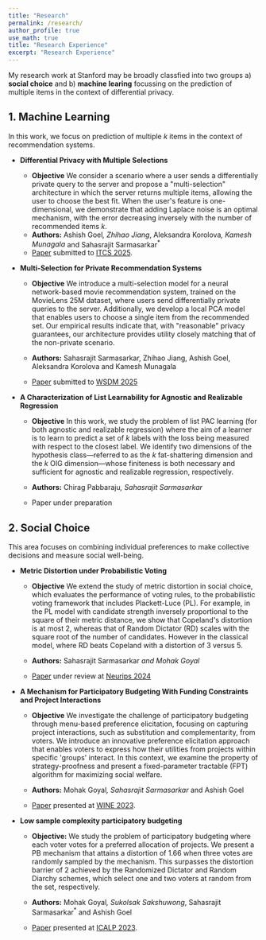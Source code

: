 ```yaml
---
title: "Research"
permalink: /research/
author_profile: true
use_math: true
title: "Research Experience"
excerpt: "Research Experience"
---
```


<!--with differentially private user queries and we study this problem epirically and theoretically. In a side project we also focus on the statisitical complexity of (Probably Approximately Correct) PAC learning of a set of items under regression
-->

<!-- Research projects:  -->

My research work at Stanford may be broadly classfied into two groups a) **social choice** and b) **machine learing** focussing on the prediction of multiple items in the context of differential privacy.



<h2 style="text-align: left;">1. Machine Learning</h2>


In this work, we focus on prediction of multiple $k$ items in the context of recommendation systems.

- **Differential Privacy with Multiple Selections**

    * **Objective** We consider a scenario where a user sends a differentially private query to the server and propose a "multi-selection" architecture in which the server returns multiple items, allowing the user to choose the best fit. When the user's feature is one-dimensional, we demonstrate that adding Laplace noise is an optimal mechanism, with the error decreasing inversely with the number of recommended items $k$.
    * **Authors:** Ashish Goel<sup>*</sup>, Zhihao Jiang<sup>*</sup>, Aleksandra Korolova<sup>*</sup>, Kamesh Munagala<sup>*</sup> and Sahasrajit Sarmasarkar<sup>*</sup>
    * [Paper](https://arxiv.org/abs/2407.14641) submitted to [ITCS 2025](http://itcs-conf.org/).

- **Multi-Selection for Private Recommendation Systems**

    * **Objective** We introduce a multi-selection model for a neural network-based movie recommendation system, trained on the MovieLens 25M dataset, where users send differentially private queries to the server. Additionally, we develop a local PCA model that enables users to choose a single item from the recommended set. Our empirical results indicate that, with "reasonable" privacy guarantees, our architecture provides utility closely matching that of the non-private scenario.

    * **Authors:** Sahasrajit Sarmasarkar, Zhihao Jiang, Ashish Goel, Aleksandra Korolova and Kamesh Munagala
    * [Paper](https://drive.google.com/file/d/1qE1O2IMk8NjvMG_4jZIUqcdPhbB6Aoai/view?usp=sharing) submitted to [WSDM 2025](https://www.wsdm-conference.org/2025/)

- **A Characterization of List Learnability for Agnostic and Realizable Regression**

    * **Objective** In this work, we study the problem of list PAC learning (for both agnostic and realizable regression) where the aim of a learner is to learn to predict a set of $k$ labels with the loss being measured with respect to the closest label. We identify two dimensions of the hypothesis class—referred to as the $k$ fat-shattering dimension and the $k$ OIG dimension—whose finiteness is both necessary and sufficient for agnostic and realizable regression, respectively. 

    * **Authors:** Chirag Pabbaraju<sup>*</sup>, Sahasrajit Sarmasarkar<sup>*</sup>
    * Paper under preparation 

<h2 style="text-align: left;">2. Social Choice</h2>

This area focuses on combining individual preferences to make collective decisions and measure social well-being. 

- **Metric Distortion under Probabilistic Voting**

    * **Objective** We extend the study of metric distortion in social choice, which evaluates the performance of voting rules, to the probabilistic voting framework that includes Plackett-Luce (PL). For example, in the PL model with candidate strength inversely proportional to the square of their metric distance, we show that Copeland's distortion is at most 2, whereas that of Random Dictator (RD) scales with the square root of the number of candidates. However in the classical model, where RD beats Copeland with a distortion of 3 versus 5. 

    * **Authors:** Sahasrajit Sarmasarkar<sup>*</sup> and Mohak Goyal<sup>*</sup>
    * [Paper](https://arxiv.org/abs/2405.14223) under review at [Neurips 2024](https://neurips.cc/)

- **A Mechanism for Participatory Budgeting With Funding Constraints and Project Interactions**

    * **Objective** We investigate the challenge of participatory budgeting through menu-based preference elicitation, focusing on capturing project interactions, such as substitution and complementarity, from voters. We introduce an innovative preference elicitation approach that enables voters to express how their utilities from projects within specific 'groups' interact. In this context, we examine the property of strategy-proofness and present a fixed-parameter tractable (FPT) algorithm for maximizing social welfare.

    * **Authors:** Mohak Goyal<sup>*</sup>, Sahasrajit Sarmasarkar<sup>*</sup> and Ashish Goel
    * [Paper](https://link.springer.com/chapter/10.1007/978-3-031-48974-7_19) presented at [WINE 2023](https://wine2023.shanghaitech.edu.cn/).

- **Low sample complexity participatory budgeting**

    * **Objective:** We study the problem of participatory budgeting where each voter votes for a preferred allocation of projects. We present a PB mechanism that attains a distortion of 1.66 when three votes are randomly sampled by the mechanism. This surpasses the distortion barrier of 2 achieved by the Randomized Dictator and Random Diarchy schemes, which select one and two voters at random from the set, respectively.

    * **Authors:** Mohak Goyal<sup>*</sup>, Sukolsak Sakshuwong<sup>*</sup>, Sahasrajit Sarmasarkar<sup>*</sup> and Ashish Goel
    * [Paper](https://drops.dagstuhl.de/storage/00lipics/lipics-vol261-icalp2023/LIPIcs.ICALP.2023.70/LIPIcs.ICALP.2023.70.pdf) presented at [ICALP 2023](https://icalp2023.cs.upb.de/).






<!--

1. **Sequential Deliberation in Participatory Budgeting** <br/>
    *Advisor: [Prof. Ashish Goel](https://web.stanford.edu/~ashishg/), Department of Management Science and Engineering, Stanford* <br/>
    *Introduction*: We consider the problem of seqential deliberation in participatory budgeting where randomly sampled agents bargain in rounds with the outcome of the previous round being the diasgreement point for the current round.<br/> 
    * We propose a randomised Nash bargaining scheme which achieves a distortion ratio of 1.66. <br/>
    * We also show that schemes with a single randomly sampled agent (Randomised Dictator) and two sampled agents (Randomised Diarchy) cannot achieve a distortion ratio better than 2. <br/>
    * Paper submitted to [AAMAS, 2023](https://aamas2023.soton.ac.uk/)*


2. **Query Complexity of Heavy-Hitter distribution| Bachelor's Thesis** (Aug '19 - Jan '20) <br/>
  *Guide : [Prof. Nikhil Karamchandani](http://www.ee.iitb.ac.in/~nikhilk/), Department of Electrical Engineering, IIT Bombay* <br/>
  *Introduction*: We studied the problem of identifying the subset of elements in the support of an underlying distribution $\mathcal{P}$ whose probability value is larger than a given threshold $\gamma$, by actively querying an oracle to gain information about a sequence $X_1, X_2, \ldots$ of $i.i.d.$ samples drawn from $\mathcal{P}$ under two different query models $(a)$ each query is an index $i$ and the oracle return the value $X_i$ and $(b)$ each query is a pair $(i,j)$ and the oracle gives a binary answer confirming if $X_i = X_j$ or not.<br/>
  * We propose upper bounds on the query complexity of our algorithm and also derive "matching" lower bounds on any optimal algorithm under both the query models.<br/>
  * We also consider noisy versions of the two query models and propose upper bounds on algorithms to estimate the desired subset of elements.<br/>
  * We derive upper bounds on algorithms for an alternate version of this problem where we wish to identify the subset of support elements which is an "outlier" i.e, whose support probability lies above $k$ standard deviations of the mean and design lower bounds on any optimal algorithm under the first query model.<br/>
  * [Paper](https://arxiv.org/abs/2005.14425) presented at [ISIT, 2021](https://2021.ieee-isit.org/)


3. **Thoerems in redundancies in multi-tasking ** (Jan '20 - Ongoing) <br/>
   *Guide : [Prof. Harish Pillai](https://www.ee.iitb.ac.in/wiki/faculty/hp), Deaprtment of Electrical Engineering, IIT Bombay* <br/>
   *Introduction* : We study the problem of redundancies during distributed computation. We consider a problem of $n$ jobs(tasks) and $c$ servers with $k$ distinct jobs in each server with each job being present in $r$ servers. We attempt to create distributions to ensure minimum redundancies in jobs when a set of $x$ servers chosen uniformly at random return their jobs.
   * We prove that the expectation of the number of distinct jobs is same irrespective of the distribution chosen.<br/>
   * We design a sufficient criterion such that the variance of the number of distinct jobs for any $x$ would be the least amongst all distributions.<br/>
   * We also show that constructions using Balanced Incomplete Block Designs achieved the above requirement for certain values of $n$ and $k$.<br/>   


4. **Straggler mitigation under gradient coding| \[[Report](https://sahasrajit123.github.io/files/partial_gradient_coding_extended.pdf)\]** (Sep '20 - Ongoing) <br/>
   *Guide: [Prof. Lalitha Vadlamani](https://www.iiit.ac.in/people/faculty/lalitha.v), IIIT Hyderabad, [Prof. Nikhil Karamchandani](http://www.ee.iitb.ac.in/~nikhilk/), IIT Bombay* <br/>
   *Introduction* : This is a synchronous gradient coding problem where the master does not expect the sum of all the $k$-gradients but the sum of any $l=\alpha.k$ gradients would suffice. Each of the $n$ child servers is provided with a set of gradients to compute and transmit one or more linear combinations of them. We aim to design schemes which could tolerate upto $s$-stragglers with minimum number of gradients per worker.
   * Designed schemes attaining the lower bound on the number of gradient data subsets assigned to every worker but with high communication load per worker.<br/>
   * Proved that the above scheme is "optimal" in the number of gradients assigned to any worker under certain constraints on $n,l$ and $s$.<br/>
   * We also simulate such schemes using different delay model on machines and show empirically that such schemes may indeed converge faster than full recovery schemes and the ones which don't use any coding.<br/>
   * [Paper](https://arxiv.org/abs/2102.10163) presented at [ISIT, 2021](https://2021.ieee-isit.org/)
   

 
4. **On the early spreading rate of COVID-19 in India| \[[Report](https://www.researchgate.net/publication/340898213_On_the_early_spreading_rate_of_COVID-19_in_India)\]** (Mar '20 - Apr '20) <br/>
   *Guide: [Prof. D.Manjunath](https://www.ee.iitb.ac.in/wiki/faculty/dmanju), Department of Electrical Engineering, IIT Bombay* <br/>
  *Introduction*: We attempted to model the early spreading of CoVID-19  in India and other countries using subtle variations of graphical SIR(Susceptible Infected Recovered) models.
  * Studied various SIR models to approximately model the spread rate of CoVID-19 in India.<br/>
  * Three different models were simulated for four different countries to estimate the contact rates using the data available on the number of cases.<br/>
   


5. **Approximately Optimal Arms Identification of a MAB| \[[Slides](https://Sahasrajit123.github.io/files/Top_k_Arm_Selection.pdf)\]** (Aug '19 - Nov '19) <br/>
   *Guide : [Prof. Sharayu Moharir](https://www.ee.iitb.ac.in/web/people/faculty/home/sharayum), Department of Electrical Engineering, IIT Bombay* <br/>
   *Introduction*: This is a MAB (Multi Arm Bandit) setting problem where we wish to identify a set of top $m$ arms with $\epsilon$-error tolerance correctly with probability at least $(1-\delta)$. This algorithm proceeds in rounds with each round divided into 2 events- Sampling Strategy and Stoppping Criterion.
   * Modified the stopping criterion and the confidence intervals in a previous work on PAC optimal subsets.<br/>
   * Theoretically proved $2/3^{rd}$ factor improvement in the pull complexity with the above modifications.<br/>
    
-->




  


<!---
My research interests broadly lie in **Applied Probability, Learning Theory, Optimization, Game Theory** and **Social Networks**. I am primarily interested in theoretical aspects of problems in these fields and I also like to apply these tools to solve real world problems.


Research Projects:
===
1.  **Strategic Interaction on Networks with Imperfect Substitutability | Master's Thesis** (June '18 - Present) <br/>
    *Guide : [Prof. Ankur Kulkarni](http://www.sc.iitb.ac.in/~ankur/), Systems & Control Department, IIT Bombay* <br/>
    *Introduction*: We study a public goods game on networks with imperfect substitutability, wherein each node is an agent and the action performed is the effort put in the game. The benefit function of each player is dependent on the sum of their own effort and a substitutability factor times the sum of effort of each of their neighbours. The cost is dependent on only one's own effort.
    * Proved that the Nash equilibria of a public goods game on a network are given by suitably scaled solutions to a Linear Complementarity Problem defined using the adjacency matrix of the underlying graph.<br/>
    * Characterized the effort maximizing solutions of public goods game using special structures on the graph which are generalizations of independent sets.<br/>
    * Derived absolute upper bounds for the aggregate effort of any equilibria when the underlying graphs are trees.<br/>
    
2.  **On independent Cliques and Linear Complementarity Problems | Master's Thesis** (June '18 - November '18) <br/>
    *Guide : [Prof. Ankur Kulkarni](http://www.sc.iitb.ac.in/~ankur/), Systems & Control Department, IIT Bombay* <br/>
    *Introduction*: Linear Complementarity Problem (LCP(M,q)) is an optimization problem defined as  "Find x such that x >= 0, y = Mx + q >= 0,  y^Tx =  0". We study the l<sub>1</sub> norm maximizing solutions of LCP(I + dA,-e), where A is the adjacency matrix of a graph, d belongs to the interval (0,\infty) and e is the vector of 1's.
    * Generalized the concept of independent sets to a union of independent cliques and defined solutions of the LCP(I + dA,-e) with support as union of independent cliques as Independent Clique Solutions (ICS).<br/>
    * Derived an algorithm which constructs an ICS of the LCP(I + dA,-e) for suitable d.<br/>
    * Proved that the maximum l<sub>1</sub> norm amongst all the LCP(I + dA,-e) solutions is achieved by an ICS.<br/>
    * For d >= 1, proved that  the maximum weighted l<sub>1</sub> norm is achieved at the characteristic vector of a maximum weighted independent set.<br/>
    * [Paper](https://arxiv.org/abs/1811.09798) submitted to **Mathematics of Operations Research** 
    
3.  **Estimation of edge resistances using MCMC** (July '17 - October '17) <br/>
    *Guide : [Prof. Vivek Borkar](https://www.ee.iitb.ac.in/web/faculty/homepage/borkar), EE Department, IIT Bombay* <br/>
    *Introduction*: The effective resistance of an edge is the resistance assuming all edges are of resistance 1 unit, which is an important metric in social networks and useful for graph sparsification. We provide a fast (O(nlog(n))) algorithm for estimating edge resistances of a graph.
    * Derived an Markov Chain Monte Carlo (MCMC) based algorithm in a Probably Approximately Correct(PAC) Learning framework to estimate effective edge resistances of a graph.<br/>
    * Provided the complexity analysis and achieved faster convergent rates than existing MCMC algorithms by using Aldous' and Wilson's Algorithm to generate uniform random spanning trees.<br/>
    * Illustrated using simulations that the estimates give the correct order (ranking) of resistances much faster than the time each estimate takes to converge to the true resistance value.<br/>
    \[[Report](https://kc1729.github.io/files/RnD_Report.pdf)\]

4. **Risk Aware Economic Dispatch | Summer Internship** (January '17 - April '17) <br/>
    *Guide : [Prof. Rahul Jain](http://www-bcf.usc.edu/~rahuljai/Welcome.html), EE Department, University of Southern California* <br/>
    *Introduction*: Economic dispatch solves the optimal output of electricity generation facilities, to meet the system load, at the lowest possible cost, subject to transmission and operational constraints. We consider the risk averse version of this problem and solve it.
    * Surveyed the literature of Stochastic Programming and algorithms to solve multistage stochastic programs.<br/>
    * Studied various type of Risk Measures applicable to Power Markets and reformulated the economic dispatch problem to make it solvable under the risk aware and stochastic regime.<br/>
    * Simplified the problem involving CVaR risk measure into a risk neutral stochastic program which can be solved using standard algorithms like Stochastic Decomposition.<br/>
    \[[Report](https://kc1729.github.io/files/report_ver1.pdf)\]

5.  **A Reinforcement Learning Algorithm for Restless Bandits** (January '17 - April '17) <br/>
    *Guide : [Prof. Vivek Borkar](https://www.ee.iitb.ac.in/web/faculty/homepage/borkar), EE Department, IIT Bombay* <br/>
    *Introduction*: The restless bandit problem is to find optimal policies which choose to keep each bandit active or passive at every time step. They use a heuristic called Whittle Index which gives a threshold based near optimal policy. However, computing the Whittle Index is intractable in general and we provide an algorithm to find it.
    * Proposed and analyzed a two timescale learning algorithm to learn the Whittle index for indexable restless bandits which uses the LSPE(Least Squares Policy Evaluation) and Gradient Descent schemes.<br/>
    * Used Linear Function Approximation and Approximate Dynamic Programming to learn the previously intractable Whittle Index Heuristic to solve the restless bandits problem.<br/>
    * Conducted simulations to test our algorithm in scheduling of web crawlers for ephemeral content.<br/>
    * [Paper](https://ieeexplore.ieee.org/abstract/document/8307959) published in Indian Control Conference 2018.<br/>
-->
